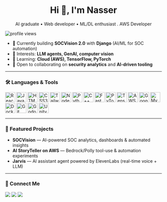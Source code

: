 <!-- Profile README for Nasser-Alzaid -->

<h1 align="center">Hi 👋, I'm Nasser</h1>

<p align="center">AI graduate • Web developer • ML/DL enthusiast .  AWS Developer</p>
<p align="left">
  <img src="https://komarev.com/ghpvc/?username=Nasser-Alzaid&label=Profile%20views&style=flat" alt="profile views" />
</p>

- 🔭 Currently building **SOCVision 2.0** with **Django** (AI/ML for SOC automation)  
- 🧠 Interests: **LLM agents, GenAI, computer vision**  
- 🌱 Learning: **Cloud (AWS), TensorFlow, PyTorch**  
- 🤝 Open to collaborating on **security analytics** and **AI-driven tooling**

---

### 🛠️ Languages & Tools
<p>
  <a href="https://react.dev/"><img alt="React" src="https://cdn.jsdelivr.net/gh/devicons/devicon/icons/react/react-original.svg" height="32"/></a>
  <img alt="JavaScript" src="https://cdn.jsdelivr.net/gh/devicons/devicon/icons/javascript/javascript-original.svg" height="32"/>
  <img alt="HTML5" src="https://cdn.jsdelivr.net/gh/devicons/devicon/icons/html5/html5-plain.svg" height="32"/>
  <img alt="CSS3" src="https://cdn.jsdelivr.net/gh/devicons/devicon/icons/css3/css3-plain.svg" height="32"/>
  <a href="https://tailwindcss.com/"><img alt="Tailwind CSS" src="https://cdn.jsdelivr.net/gh/devicons/devicon/icons/tailwindcss/tailwindcss-original.svg" height="32"/></a>
  <a href="https://nodejs.org/en"><img alt="Node.js" src="https://cdn.jsdelivr.net/gh/devicons/devicon/icons/nodejs/nodejs-original.svg" height="32"/></a>
  <a href="https://www.python.org/"><img alt="Python" src="https://cdn.jsdelivr.net/gh/devicons/devicon/icons/python/python-original.svg" height="32"/></a>
  <a href="https://isocpp.org/"><img alt="C++" src="https://cdn.jsdelivr.net/gh/devicons/devicon/icons/cplusplus/cplusplus-original.svg" height="32"/></a>
  <a href="https://fastapi.tiangolo.com/"><img alt="FastAPI" src="https://cdn.jsdelivr.net/gh/devicons/devicon/icons/fastapi/fastapi-original.svg" height="32"/></a>
  <a href="https://pytorch.org/"><img alt="PyTorch" src="https://cdn.jsdelivr.net/gh/devicons/devicon/icons/pytorch/pytorch-original.svg" height="32"/></a>
  <a href="https://www.tensorflow.org/"><img alt="TensorFlow" src="https://cdn.jsdelivr.net/gh/devicons/devicon/icons/tensorflow/tensorflow-original.svg" height="32"/></a>
  <a href="https://aws.amazon.com/"><img alt="AWS" src="https://cdn.jsdelivr.net/gh/devicons/devicon/icons/amazonwebservices/amazonwebservices-original-wordmark.svg" height="32"/></a>
  <a href="https://cloud.google.com/?hl=en"><img alt="Google Cloud" src="https://cdn.jsdelivr.net/gh/devicons/devicon/icons/googlecloud/googlecloud-original.svg" height="32"/></a>
  <a href="https://www.mysql.com/"><img alt="MySQL" src="https://cdn.jsdelivr.net/gh/devicons/devicon/icons/mysql/mysql-original.svg" height="32"/></a>
  <a href="https://www.docker.com/products/docker-desktop/"><img alt="Docker" src="https://cdn.jsdelivr.net/gh/devicons/devicon/icons/docker/docker-original.svg" height="32"/></a>
  <a href="https://git-scm.com/"><img alt="Git" src="https://cdn.jsdelivr.net/gh/devicons/devicon/icons/git/git-original.svg" height="32"/></a>
  <a href="https://godotengine.org/"><img alt="Godot" src="https://cdn.jsdelivr.net/gh/devicons/devicon/icons/godot/godot-original.svg" height="32"/></a>
  <a href="https://unity.com/"><img alt="Unity" src="https://cdn.jsdelivr.net/gh/devicons/devicon/icons/unity/unity-original.svg" height="32"/></a>
</p>

---


### 🚀 Featured Projects
- **SOCVision** — AI-powered SOC analytics, dashboards & automated insights   
- **AI StoryTeller on AWS** — Bedrock/Polly tool-use & automation experiments
- **Jarvis** — AI assistant agent powered by ElevenLabs (real-time voice + LLM)

---

### 🔗 Connect Me
<a href="mailto:na99er.mg@gmail.com"><img src="https://img.shields.io/badge/Email-Contact-red?logo=gmail" /></a>
<a href="https://www.linkedin.com/in/nasser-alzaid-7b6886212/"><img src="https://img.shields.io/badge/LinkedIn-Profile-blue?logo=linkedin" /></a>
<a href="https://x.com/Naz_Junior0">
  <img src="https://img.shields.io/badge/|@Naz_Junior0-black?logo=x&logoColor=white" />
</a>
